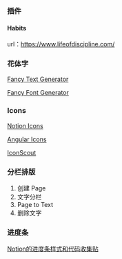 ### 插件

####  Habits

url：https://www.lifeofdiscipline.com/

### 花体字

[Fancy Text Generator](https://lingojam.com/FancyTextGenerator)

[Fancy Font Generator](https://fancy-generator.com)

### Icons

[Notion Icons](https://notionicons.so/)

[Angular Icons](https://angularicons.com/)

[IconScout](https://iconscout.com/)

### 分栏排版

1. 创建 Page
2. 文字分栏
3. Page to Text
4. 删除文字

### 进度条

[Notion的进度条样式和代码收集贴](https://www.douban.com/group/topic/247171966/?_i=19223783DsZ4vx)
